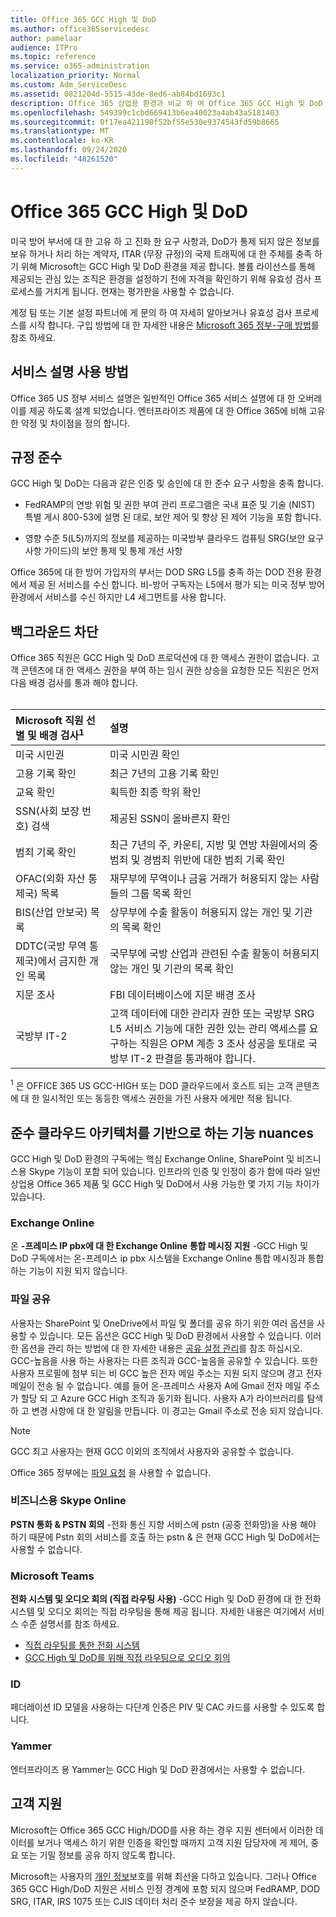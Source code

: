 ```yaml
---
title: Office 365 GCC High 및 DoD
ms.author: office365servicedesc
author: pamelaar
audience: ITPro
ms.topic: reference
ms.service: o365-administration
localization_priority: Normal
ms.custom: Adm_ServiceDesc
ms.assetid: 0821204d-5515-43de-8ed6-ab84bd1693c1
description: Office 365 상업용 환경과 비교 하 여 Office 365 GCC High 및 DoD 환경의 고유한 약정 및 차이점에 대해 알아봅니다.
ms.openlocfilehash: 549399c1cbd669413b6ea40023a4ab43a5181403
ms.sourcegitcommit: 0f17ea421190f52bf55e530e9374543fd59b8665
ms.translationtype: MT
ms.contentlocale: ko-KR
ms.lasthandoff: 09/24/2020
ms.locfileid: "48261520"
---
```

# <a name="office-365-gcc-high-and-dod"></a>Office 365 GCC High 및 DoD

미국 방어 부서에 대 한 고유 하 고 진화 한 요구 사항과, DoD가 통제 되지 않은 정보를 보유 하거나 처리 하는 계약자, ITAR (무장 규정)의 국제 트래픽에 대 한 주체를 충족 하기 위해 Microsoft는 GCC High 및 DoD 환경을 제공 합니다. 볼륨 라이선스를 통해 제공되는 관심 있는 조직은 환경을 설정하기 전에 자격을 확인하기 위해 유효성 검사 프로세스를 거치게 됩니다. 현재는 평가판을 사용할 수 없습니다. 
  
계정 팀 또는 기본 설정 파트너에 게 문의 하 여 자세히 알아보거나 유효성 검사 프로세스를 시작 합니다. 구입 방법에 대 한 자세한 내용은 [Microsoft 365 정부-구매 방법](https://docs.microsoft.com/office365/servicedescriptions/office-365-platform-service-description/office-365-us-government/microsoft-365-government-how-to-buy)를 참조 하세요.
  
## <a name="how-to-use-this-service-description"></a>서비스 설명 사용 방법

Office 365 US 정부 서비스 설명은 일반적인 Office 365 서비스 설명에 대 한 오버레이를 제공 하도록 설계 되었습니다. 엔터프라이즈 제품에 대 한 Office 365에 비해 고유한 약정 및 차이점을 정의 합니다.
  
## <a name="compliance"></a>규정 준수

GCC High 및 DoD는 다음과 같은 인증 및 승인에 대 한 준수 요구 사항을 충족 합니다. 
  
- FedRAMP의 연방 위험 및 권한 부여 관리 프로그램은 국내 표준 및 기술 (NIST) 특별 게시 800-53에 설명 된 대로, 보안 제어 및 향상 된 제어 기능을 포함 합니다.
    
- 영향 수준 5(L5)까지의 정보를 제공하는 미국방부 클라우드 컴퓨팅 SRG(보안 요구 사항 가이드)의 보안 통제 및 통제 개선 사항
    
Office 365에 대 한 방어 가입자의 부서는 DOD SRG L5를 충족 하는 DOD 전용 환경에서 제공 된 서비스를 수신 합니다. 비-방어 구독자는 L5에서 평가 되는 미국 정부 방어 환경에서 서비스를 수신 하지만 L4 세그먼트를 사용 합니다.
  
## <a name="background-screening"></a>백그라운드 차단

Office 365 직원은 GCC High 및 DoD 프로덕션에 대 한 액세스 권한이 없습니다. 고객 콘텐츠에 대 한 액세스 권한을 부여 하는 임시 권한 상승을 요청한 모든 직원은 먼저 다음 배경 검사를 통과 해야 합니다.<br><br>
  
| Microsoft 직원 선별 및 배경 검사<sup>1</sup> | 설명 |
|:-----|:-----|
|미국 시민권  <br/> |미국 시민권 확인  <br/> |
|고용 기록 확인  <br/> |최근 7년의 고용 기록 확인  <br/> |
|교육 확인  <br/> |획득한 최종 학위 확인  <br/> |
|SSN(사회 보장 번호) 검색  <br/> |제공된 SSN이 올바른지 확인  <br/> |
|범죄 기록 확인  <br/> |최근 7년의 주, 카운티, 지방 및 연방 차원에서의 중범죄 및 경범죄 위반에 대한 범죄 기록 확인  <br/> |
|OFAC(외화 자산 통제국) 목록  <br/> |재무부에 무역이나 금융 거래가 허용되지 않는 사람들의 그룹 목록 확인  <br/> |
|BIS(산업 안보국) 목록  <br/> |상무부에 수출 활동이 허용되지 않는 개인 및 기관의 목록 확인  <br/> |
|DDTC(국방 무역 통제국)에서 금지한 개인 목록  <br/> |국무부에 국방 산업과 관련된 수출 활동이 허용되지 않는 개인 및 기관의 목록 확인  <br/> |
|지문 조사  <br/> |FBI 데이터베이스에 지문 배경 조사  <br/> |
|국방부 IT-2  <br/> |고객 데이터에 대한 관리자 권한 또는 국방부 SRG L5 서비스 기능에 대한 권한 있는 관리 액세스를 요구하는 직원은 OPM 계층 3 조사 성공을 토대로 국방부 IT-2 판결을 통과해야 합니다.  <br/> |

<sup>1</sup> 은 OFFICE 365 US GCC-HIGH 또는 DOD 클라우드에서 호스트 되는 고객 콘텐츠에 대 한 일시적인 또는 동등한 액세스 권한을 가진 사용자 에게만 적용 됩니다.
## <a name="feature-nuances-based-on-compliant-cloud-architecture"></a>준수 클라우드 아키텍처를 기반으로 하는 기능 nuances

GCC High 및 DoD 환경의 구독에는 핵심 Exchange Online, SharePoint 및 비즈니스용 Skype 기능이 포함 되어 있습니다. 인프라의 인증 및 인정이 증가 함에 따라 일반 상업용 Office 365 제품 및 GCC High 및 DoD에서 사용 가능한 몇 가지 기능 차이가 있습니다.
  
### <a name="exchange-online"></a>Exchange Online

 온 **-프레미스 IP pbx에 대 한 Exchange Online 통합 메시징 지원** -GCC High 및 DoD 구독에서는 온-프레미스 ip pbx 시스템을 Exchange Online 통합 메시징과 통합 하는 기능이 지원 되지 않습니다. 
  
### <a name="file-sharing"></a>파일 공유

사용자는 SharePoint 및 OneDrive에서 파일 및 폴더를 공유 하기 위한 여러 옵션을 사용할 수 있습니다. 모든 옵션은 GCC High 및 DoD 환경에서 사용할 수 있습니다. 이러한 옵션을 관리 하는 방법에 대 한 자세한 내용은 [공유 설정 관리](/sharepoint/turn-external-sharing-on-or-off)를 참조 하십시오. GCC-높음을 사용 하는 사용자는 다른 조직과 GCC-높음을 공유할 수 있습니다. 또한 사용자 프로필에 첨부 되는 비 GCC 높은 전자 메일 주소는 지원 되지 않으며 경고 전자 메일이 전송 될 수 없습니다. 예를 들어 온-프레미스 사용자 A에 Gmail 전자 메일 주소가 할당 되 고 Azure GCC High 조직과 동기화 됩니다. 사용자 A가 라이브러리를 탐색 하 고 변경 사항에 대 한 알림을 만듭니다. 이 경고는 Gmail 주소로 전송 되지 않습니다.

> [!NOTE]
> GCC 최고 사용자는 현재 GCC 이외의 조직에서 사용자와 공유할 수 없습니다.

Office 365 정부에는 [파일 요청](https://support.office.com/article/f54aa7f8-2589-4421-b351-d415fc3b83af) 을 사용할 수 없습니다.

### <a name="skype-for-business-online"></a>비즈니스용 Skype Online

 **PSTN 통화 &amp; PSTN 회의** -전화 통신 지향 서비스에 pstn (공중 전화망)을 사용 해야 하기 때문에 Pstn 회의 서비스를 호출 하는 pstn &amp; 은 현재 GCC High 및 DoD에서는 사용할 수 없습니다.

### <a name="microsoft-teams"></a>Microsoft Teams

**전화 시스템 및 오디오 회의 (직접 라우팅 사용)** -GCC High 및 DoD 환경에 대 한 전화 시스템 및 오디오 회의는 직접 라우팅을 통해 제공 됩니다. 자세한 내용은 여기에서 서비스 수준 설명서를 참조 하세요.

- [직접 라우팅를 통한 전화 시스템](https://docs.microsoft.com/microsoftteams/here-s-what-you-get-with-phone-system)
- [GCC High 및 DoD를 위해 직접 라우팅으로 오디오 회의](https://docs.microsoft.com/microsoftteams/audio-conferencing-with-direct-routing-for-gcch-and-dod)

### <a name="identity"></a>ID

페더레이션 ID 모델을 사용하는 다단계 인증은 PIV 및 CAC 카드를 사용할 수 있도록 합니다.
  
### <a name="yammer"></a>Yammer

엔터프라이즈 용 Yammer는 GCC High 및 DoD 환경에서는 사용할 수 없습니다.
  
## <a name="customer-support"></a>고객 지원

Microsoft는 Office 365 GCC High/DOD를 사용 하는 경우 지원 센터에서 이러한 데이터를 보거나 액세스 하기 위한 인증을 확인할 때까지 고객 지원 담당자에 게 제어, 중요 또는 기밀 정보를 공유 하지 않도록 합니다.

Microsoft는 사용자의 [개인 정보](https://privacy.microsoft.com/privacystatement)보호를 위해 최선을 다하고 있습니다. 그러나 Office 365 GCC High/DoD 지원은 서비스 인정 경계에 포함 되지 않으며 FedRAMP, DOD SRG, ITAR, IRS 1075 또는 CJIS 데이터 처리 준수 보장을 제공 하지 않습니다.
